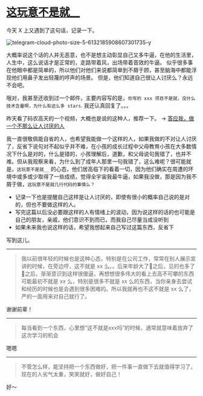 # [这玩意不是就__](https://github.com/yihong0618/gitblog/issues/291)

今天 X 上又遇到了这句话，记录一下。

![telegram-cloud-photo-size-5-6132185908607301735-y](https://github.com/user-attachments/assets/8791927e-261d-48b1-8f2d-3c4cee069c86)

大概率说这个话的人并无恶意，也不是想主动彰显自己又多牛逼，在他的生活里，人生中，这么说话才是正常的，走路带着风，出场带着音效的牛逼。
似乎很多事在他眼中都是简单的，所以他们对他们来说都简单到不屑于顾，甚至脑海中都能浮现他们用鼻子发出轻蔑的哼声的场景。
但是，他们知道自己很让人讨厌么？永远不会吧。

哦对，我甚至还收到过一个邮件，主要内容写的是，`你写的 xxx 项目不是就，没什么技术含量啊，为什么有这么多 stars`. 我还认真回复了。。。

昨天看了码农高天的一个视频，大概也是说的这种人，推荐一下。 -> [答应我，做一个不那么让人讨厌的人](https://www.bilibili.com/video/BV1ME421w7YB)

我一直很敬佩能自省的人，也希望我能做一个这样的人，如果我做的不对让人讨厌了，反省下说句对不起似乎并不难，在小孩的成长过程中父母教育小孩在大多数情况下什么是对的，什么是错的，小孩理解后，道歉，和父母说句我错了，也并不难。但从我观察来看，为什么到了成年人那里一句我错了，这么难呢？很可能就是，`这玩意不是就__` 的心态，他们居高临下的看着一切，因为他们确实在周遭的环境中或多或少取得了一些成绩，觉得全宇宙我最牛逼，如果我没做，那是因为我不屑于做，`这玩意不是就几行代码的事情么？`

- 记录一下也是提醒自己这样是让人讨厌的，即使有很小的概率自己说的是对的，但也不要做这样的人。
- 写完这篇以后没必要跟这样的人有情绪上的波动，因为说这样的话的也可能是自己的朋友，亲戚，他们意识不到而已，而我自己尽量当成没听到
- 如果未来我也说这样的话，希望我想起来自己写过这篇东西，反省下

写到这儿。



---

> 我以前很年轻的时候也是这种心态，特别是在公司工作，常常在别人展示宣讲的时候，在旁边哼，这不就是 xx 么。。后来年龄大了🤏之后，见的也多了🤏之后，渐渐意识到这样很傻逼，再想想很多伟大的看上去高不可攀的东西可能最初不就是 xx 么，特别是很多不就是 xx 么的东西，当你亲身去尝试和经历的时候也是会遇到很多困难的。所以我就再也不这不就是 xx 么了，严的一面用来对自己就行了。

谢谢前辈！

---

> 每当看到一个东西，心里想“这不就是xxx吗”的时候，通常就意味着放弃了这次学习的机会

嗯嗯

---

> 不管怎么样，能坚持把一个东西做好，把一件事一直做下去就值得学习了。 现在的人劣气太重，笑笑就好，做好自己！

好～